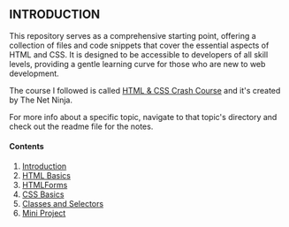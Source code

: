 ## INTRODUCTION
This repository serves as a comprehensive starting point, offering a collection of files and code snippets that cover the essential aspects of HTML and CSS. It is designed to be accessible to developers of all skill levels, providing a gentle learning curve for those who are new to web development.


The course I followed is called [HTML & CSS Crash Course](https://www.youtube.com/playlist?list=PL4cUxeGkcC9ivBf_eKCPIAYXWzLlPAm6G) and it's created by The Net Ninja.

For more info about a specific topic, navigate to that topic's directory and check out the readme file for the notes.

#### Contents

1. [Introduction](/01-introduction/)
2. [HTML Basics](/02-html-basics/)
3. [HTMLForms](/03-html-forms/)
4. [CSS Basics](/04-css-basics/)
5. [Classes and Selectors](/05-classes-selectors/)
6. [Mini Project](/06-mini-project/)